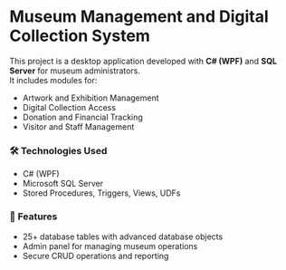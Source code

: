 # Museum Management and Digital Collection System

This project is a desktop application developed with **C# (WPF)** and **SQL Server** for museum administrators.  
It includes modules for:

- Artwork and Exhibition Management  
- Digital Collection Access  
- Donation and Financial Tracking  
- Visitor and Staff Management  

### 🛠️ Technologies Used
- C# (WPF)
- Microsoft SQL Server
- Stored Procedures, Triggers, Views, UDFs

### 📌 Features
- 25+ database tables with advanced database objects
- Admin panel for managing museum operations
- Secure CRUD operations and reporting
